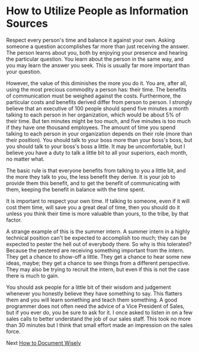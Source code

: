 # How to Utilize People as Information Sources

Respect every person's time and balance it against your own. Asking someone a question accomplishes far more than just receiving the answer. The person learns about you, both by enjoying your presence and hearing the particular question. You learn about the person in the same way, and you may learn the answer you seek. This is usually far more important than your question.

However, the value of this diminishes the more you do it. You are, after all, using the most precious commodity a person has: their time. The benefits of communication must be weighed against the costs. Furthermore, the particular costs and benefits derived differ from person to person. I strongly believe that an executive of 100 people should spend five minutes a month talking to each person in her organization, which would be about 5% of their time. But ten minutes might be too much, and five minutes is too much if they have one thousand employees. The amount of time you spend talking to each person in your organization depends on their role (more than their position). You should talk to your boss more than your boss's boss, but you should talk to your boss's boss a little. It may be uncomfortable, but I believe you have a duty to talk a little bit to all your superiors, each month, no matter what.

The basic rule is that everyone benefits from talking to you a little bit, and the more they talk to you, the less benefit they derive. It is your job to provide them this benefit, and to get the benefit of communicating with them, keeping the benefit in balance with the time spent.

It is important to respect your own time. If talking to someone, even if it will cost them time, will save you a great deal of time, then you should do it unless you think their time is more valuable than yours, to the tribe, by that factor.

A strange example of this is the summer intern. A summer intern in a highly technical position can't be expected to accomplish too much; they can be expected to pester the hell out of everybody there. So why is this tolerated? Because the pestered are receiving something important from the intern. They get a chance to show-off a little. They get a chance to hear some new ideas, maybe; they get a chance to see things from a different perspective. They may also be trying to recruit the intern, but even if this is not the case there is much to gain.

You should ask people for a little bit of their wisdom and judgement whenever you honestly believe they have something to say. This flatters them and you will learn something and teach them something. A good programmer does not often need the advice of a Vice President of Sales, but if you ever do, you be sure to ask for it. I once asked to listen in on a few sales calls to better understand the job of our sales staff. This took no more than 30 minutes but I think that small effort made an impression on the sales force.

Next [How to Document Wisely](05-How-to-Document-Wisely.md)